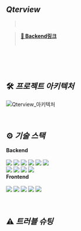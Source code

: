 ## **_Qterview_**


><br/>

>**[📎 Backend링크](https://github.com/Qterview/backend)**<br/>
><br/>



<br/>


<br/>


<br/>

## 🛠️ **_프로젝트 아키텍처_**
![Qterview_아키텍처](https://user-images.githubusercontent.com/98438390/217426541-6294e91c-a94f-47f6-b869-49496ed67735.jpg)

<br/>



## ⚙️ **_기술 스택_**

**Backend**<br /><br />
<img src="https://img.shields.io/badge/Nest.js-E0234E?style=for-the-badge&logo=NestJS&logoColor=white">
<img src="https://img.shields.io/badge/TypeScript-3178C6?style=for-the-badge&logo=TypeScript&logoColor=black">
<img src="https://img.shields.io/badge/npm-CB3837?style=for-the-badge&logo=npm&logoColor=white">
<img src="https://img.shields.io/badge/MongoDB-47A248?style=for-the-badge&logo=MongoDB&logoColor=white">
<img src="https://img.shields.io/badge/Mongoose-871618?style=for-the-badge&logo=MongoDB&logoColor=white">
<img src="https://img.shields.io/badge/Socket.io-010101?style=for-the-badge&logo=Socket.io&logoColor=white">
<br/>
<img src="https://img.shields.io/badge/Amazon EC2-FF9900?style=for-the-badge&logo=Amazon EC2&logoColor=white">
<img src="https://img.shields.io/badge/Docker-2496ED?style=for-the-badge&logo=Docker&logoColor=white">
<img src="https://img.shields.io/badge/GitHub-181717?style=for-the-badge&logo=GitHub&logoColor=white">
<img src="https://img.shields.io/badge/GitHub Actions-2088FF?style=for-the-badge&logo=GitHub Actions&logoColor=white">
<br/>
**Frontend**<br /><br />
<img src="https://img.shields.io/badge/Amazon Vue.js-4FC08D?style=for-the-badge&logo=Amazon Vue.js&logoColor=white">
<img src="https://img.shields.io/badge/Amazon Nuxt.js-00DC82?style=for-the-badge&logo=Amazon Nuxt.js&logoColor=white">
<img src="https://img.shields.io/badge/Sass-CC6699?style=for-the-badge&logo=Sass&logoColor=white">
<img src="https://img.shields.io/badge/Socket.io-010101?style=for-the-badge&logo=Socket.io&logoColor=white">
<img src="https://img.shields.io/badge/Docker-2496ED?style=for-the-badge&logo=Docker&logoColor=white">




<br/>

## ⚠️ **_트러블 슈팅_**



